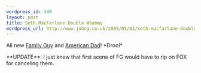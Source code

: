```yaml
--- 
wordpress_id: 340
layout: post
title: Seth MacFarlane Double Whammy
wordpress_url: http://www.johng.co.uk/2005/05/02/seth-macfarlane-double-whamy/
---
```

<p>All new <a href="http://www.btefnet.net/gettorrent/family.guy.401.pdtv-lol.%5BBT.torrent" target="_self">Family Guy</a> and <a href="http://www.btefnet.net/gettorrent/american.dad.102.pdtv-lol.%5BBT%5D.torrent" target="_self">American Dad</a>! *Drool*</p><p>**UPDATE**: I just knew that first scene of FG would have to rip on FOX for canceling them. <br /> </p>
